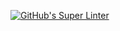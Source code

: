 [![GitHub's Super Linter](https://github.com/ICS2O-Programming-Joseph-K/Unit5-02-HTML-ProductOfNumbers/workflows/GitHub's%20Super%20Linter/badge.svg)](https://github.com/ICS2O-Programming-Joseph-K/Unit5-02-HTML-ProductOfNumbers/actions)